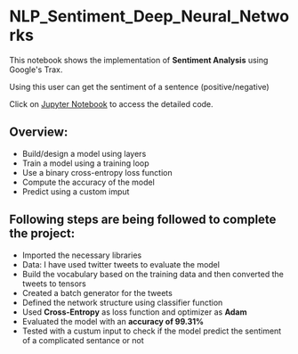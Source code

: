 # NLP_Sentiment_Deep_Neural_Networks

This notebook shows the implementation of <strong>Sentiment Analysis</strong> using Google's Trax. 

Using this user can get the sentiment of a sentence (positive/negative)

Click on [Jupyter Notebook](https://github.com/aprasad13/NLP_Sentiment_Deep_Neural_Networks/blob/master/Sentiment_Deep_Neural_Networks.ipynb) to access the detailed code.

## Overview:
- Build/design a model using layers
- Train a model using a training loop
- Use a binary cross-entropy loss function
- Compute the accuracy of the model
- Predict using a custom imput

## Following steps are being followed to complete the project:
- Imported the necessary libraries
- Data: I have used twitter tweets to evaluate the model
- Build the vocabulary based on the training data and then converted the tweets to tensors
- Created a batch generator for the tweets
- Defined the network structure using classifier function
- Used <strong>Cross-Entropy</strong> as loss function and optimizer as <strong>Adam</strong>
- Evaluated the model with an <strong>accuracy of 99.31%</strong>
- Tested with a custum input to check if the model predict the sentiment of a complicated sentance or not
